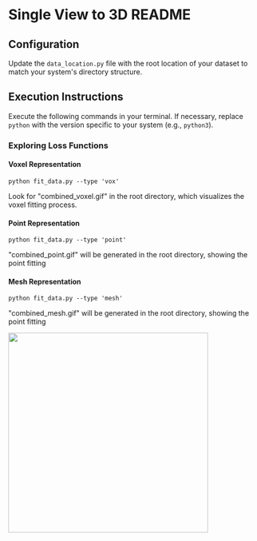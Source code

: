 # Single View to 3D README

## Configuration

Update the `data_location.py` file with the root location of your dataset to match your system's directory structure.

## Execution Instructions

Execute the following commands in your terminal. If necessary, replace `python` with the version specific to your system (e.g., `python3`).

### Exploring Loss Functions

#### Voxel Representation
```
python fit_data.py --type 'vox'
```

Look for "combined_voxel.gif" in the root directory, which visualizes the voxel fitting process.

#### Point Representation

```
python fit_data.py --type 'point'
```

"combined_point.gif" will be generated in the root directory, showing the point fitting

#### Mesh Representation

```
python fit_data.py --type 'mesh'
```

"combined_mesh.gif" will be generated in the root directory, showing the point fitting

<img src ="Picture5.jpg" width=400/>
